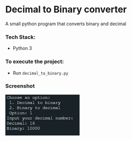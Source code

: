 # Decimal to Binary converter 
A small python program that converts binary and decimal

### Tech Stack:
+ Python 3


### To execute the project:
+ Run `decimal_to_binary.py`

### Screenshot
![ ](output.png)
